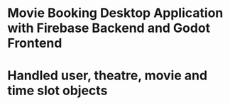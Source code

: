 # Movie Booking Desktop Application with Firebase Backend and Godot Frontend

# Handled user, theatre, movie and time slot objects
